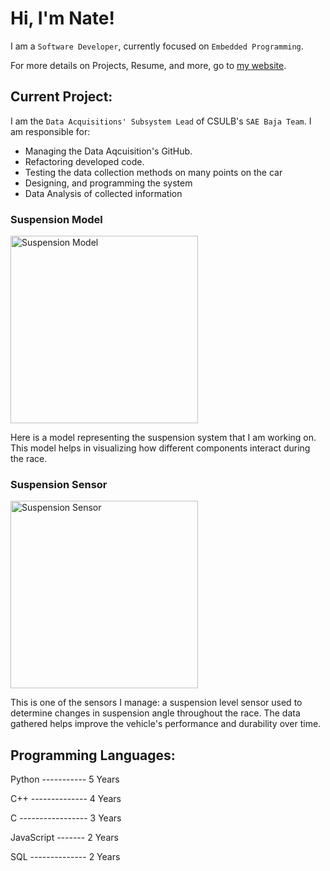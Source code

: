 # Hi, I'm Nate!

I am a `Software Developer`, currently focused on `Embedded Programming`.

For more details on Projects, Resume, and more, go to [my website](http://www.natewake.dev).

## Current Project:

I am the `Data Acquisitions' Subsystem Lead` of CSULB's `SAE Baja Team`. I am responsible for:

* Managing the Data Aqcuisition's GitHub.
* Refactoring developed code.
* Testing the data collection methods on many points on the car
* Designing, and programming the system
* Data Analysis of collected information

### Suspension Model

<img src="image/README/1727733082957.png" alt="Suspension Model" title="Suspension Model" width="300"/>

Here is a model representing the suspension system that I am working on. This model helps in visualizing how different components interact during the race.

### Suspension Sensor

<img src="image/README/1727733107852.png" alt="Suspension Sensor" title="Suspension Sensor" width="300"/>

This is one of the sensors I manage: a suspension level sensor used to determine changes in suspension angle throughout the race. The data gathered helps improve the vehicle's performance and durability over time.

## Programming Languages:

Python ----------- 5 Years

C++ -------------- 4 Years

C ----------------- 3 Years

JavaScript ------- 2 Years

SQL -------------- 2 Years
